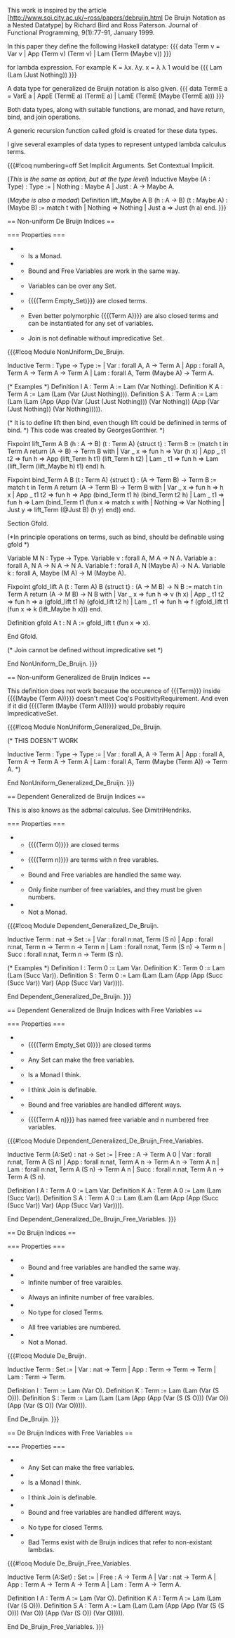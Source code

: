 This work is inspired by the article [http://www.soi.city.ac.uk/~ross/papers/debruijn.html De Bruijn Notation as a Nested Datatype] by Richard Bird and Ross Paterson. Journal of Functional Programming, 9(1):77-91, January 1999. 


In this paper they define the following Haskell datatype: {{{
data Term v = Var v | App (Term v) (Term v) | Lam (Term (Maybe v))
}}}

for lambda expression.  For example K = λx. λy. x = λ λ 1 would be {{{
Lam (Lam (Just Nothing))
}}}

A data type for generalized de Bruijn notation is also given.
{{{
data TermE a = VarE a
	     | AppE (TermE a) (TermE a)
	     | LamE (TermE (Maybe (TermE a)))
}}}

Both data types, along with suitable functions, are monad, and have return, bind, and join operations.

A generic recursion function called gfold is created for these data types.

I give several examples of data types to represent untyped lambda calculus terms.  

{{{#!coq numbering=off
Set Implicit Arguments.
Set Contextual Implicit.

(*This is the same as option, but at the type level*)
Inductive Maybe (A : Type) : Type :=
 | Nothing : Maybe A
 | Just : A -> Maybe A.

(*Maybe is also a modad*)
Definition lift_Maybe A B (h : A -> B) (t : Maybe A) : (Maybe B) :=
  match t with
  | Nothing => Nothing
  | Just a => Just (h a)
  end.
}}}


== Non-uniform De Bruijn Indices ==

=== Properties ===
 * + Is a Monad.
 * + Bound and Free Variables are work in the same way.
 * + Variables can be over any Set.
 * + {{{(Term Empty_Set)}}} are closed terms.
 * + Even better polymorphic {{{(Term A)}}} are also closed terms and can be instantiated for any set of variables.
 * - Join is not definable without impredicative Set.

{{{#!coq
Module NonUniform_De_Bruijn.

Inductive Term : Type -> Type :=
 | Var : forall A, A -> Term A
 | App : forall A, Term A -> Term A -> Term A
 | Lam : forall A, Term (Maybe A) -> Term A.

(* Examples *)
Definition I A : Term A := Lam (Var Nothing).
Definition K A : Term A := Lam (Lam (Var (Just Nothing))).
Definition S A : Term A :=
Lam (Lam (Lam 
(App 
 (App (Var (Just (Just Nothing))) (Var Nothing))
 (App (Var (Just Nothing)) (Var Nothing))))).                                

(* It is to define lift then bind, even though lift could be definined in terms of bind. *)
This code was created by GeorgesGonthier. *)

Fixpoint lift_Term A B (h : A -> B) (t : Term A) {struct t} : Term B :=
  (match t in Term A return (A -> B) -> Term B with
  | Var _ x     => fun h => Var (h x)
  | App _ t1 t2 => fun h => App (lift_Term h t1) (lift_Term h t2)
  | Lam _ t1    => fun h => Lam (lift_Term (lift_Maybe h) t1)
  end) h.

Fixpoint bind_Term A B (t : Term A) {struct t} : (A -> Term B) -> Term B
:=
  match t in Term A return (A -> Term B) -> Term B with
  | Var _ x => fun h => h x
  | App _ t1 t2 => fun h => App (bind_Term t1 h) (bind_Term t2 h)
  | Lam _ t1 => fun h => Lam (bind_Term t1 (fun x => 
    match x with
    | Nothing => Var Nothing
    | Just y => lift_Term (@Just B) (h y)
    end))
  end.

Section Gfold.

(*In principle operations on terms, such as bind, should be
definable using gfold *)

Variable M N : Type -> Type.
Variable v : forall A, M A -> N A.
Variable a : forall A, N A -> N A -> N A.
Variable f : forall A, N (Maybe A) -> N A.
Variable k : forall A, Maybe (M A) -> M (Maybe A).

Fixpoint gfold_lift A (t : Term A) B {struct t} : (A -> M B) -> N B
:=
  match t in Term A return (A -> M B) -> N B with
  | Var _ x     => fun h => v (h x)
  | App _ t1 t2 => fun h => a (gfold_lift t1 h) (gfold_lift t2
h)
  | Lam _ t1    => fun h => f (gfold_lift t1 (fun x => k (lift_Maybe h
x)))
  end.

Definition gfold A t : N A := gfold_lift t (fun x => x).

End Gfold.

(* Join cannot be defined without impredicative set *)

End NonUniform_De_Bruijn.
}}}

== Non-uniform Generalized de Bruijn Indices ==

This definition does not work because the occurence of {{{Term}}} inside {{{(Maybe (Term A))}}} doesn't meet Coq's PositivityRequirement.  And even if it did {{{(Term (Maybe (Term A)))}}} would probably require ImpredicativeSet.

{{{#!coq
Module NonUniform_Generalized_De_Bruijn.

(* THIS DOESN'T WORK

Inductive Term : Type -> Type :=
 | Var : forall A, A -> Term A
 | App : forall A, Term A -> Term A -> Term A
 | Lam : forall A, Term (Maybe (Term A)) -> Term A.
*)

End NonUniform_Generalized_De_Bruijn.
}}}

== Dependent Generalized de Bruijn Indices ==

This is also knows as the adbmal calculus.  See DimitriHendriks.

=== Properties ===
 * + {{{(Term 0)}}} are closed terms
 * + {{{(Term n)}}} are terms with n free varables.
 * + Bound and Free variables are handled the same way.
 * - Only finite number of free variables, and they must be given numbers.
 * - Not a Monad.

{{{#!coq
Module Dependent_Generalized_De_Bruijn.

Inductive Term : nat -> Set :=
| Var : forall n:nat, Term (S n)
| App : forall n:nat, Term n -> Term n -> Term n
| Lam : forall n:nat, Term (S n) -> Term n
| Succ : forall n:nat, Term n -> Term (S n).

(* Examples *)
Definition I : Term 0 := Lam Var.
Definition K : Term 0 := Lam (Lam (Succ Var)).
Definition S : Term 0 :=
Lam (Lam (Lam
(App 
 (App (Succ (Succ Var)) Var)
 (App (Succ Var) Var)))). 

End Dependent_Generalized_De_Bruijn.
}}}

== Dependent Generalized de Bruijn Indices with Free Variables ==

=== Properties ===
 * + {{{(Term Empty_Set 0)}}} are closed terms
 * + Any Set can make the free variables.
 * + Is a Monad I think.
 * + I think Join is definable.
 * - Bound and free variables are handled different ways.
 * - {{{(Term A n)}}} has named free variable and n numbered free variables.

{{{#!coq
Module Dependent_Generalized_De_Bruijn_Free_Variables.

Inductive Term (A:Set) : nat -> Set :=
| Free : A -> Term A 0
| Var : forall n:nat, Term A (S n)
| App : forall n:nat, Term A n -> Term A n -> Term A n
| Lam : forall n:nat, Term A (S n) -> Term A n
| Succ : forall n:nat, Term A n -> Term A (S n).

Definition I A : Term A 0 := Lam Var.
Definition K A : Term A 0 := Lam (Lam (Succ Var)).
Definition S A : Term A 0 :=
Lam (Lam (Lam
(App 
 (App (Succ (Succ Var)) Var)
 (App (Succ Var) Var)))). 

End Dependent_Generalized_De_Bruijn_Free_Variables.
}}}

== De Bruijn Indices ==

=== Properties ===
 * + Bound and free variables are handled the same way.
 * + Infinite number of free varaibles.
 * - Always an infinite number of free varaibles.
 * - No type for closed Terms.
 * - All free variables are numbered.
 * - Not a Monad.

{{{#!coq
Module De_Bruijn.

Inductive Term : Set :=
| Var : nat -> Term
| App : Term -> Term -> Term
| Lam : Term -> Term.

Definition I : Term  := Lam (Var O).
Definition K : Term := Lam (Lam (Var (S O))).
Definition S : Term :=
Lam (Lam (Lam
(App
 (App (Var (S (S O))) (Var O))
 (App (Var (S O)) (Var O))))).

End De_Bruijn.
}}}

== De Bruijn Indices with Free Variables ==

=== Properties ===
 * + Any Set can make the free variables.
 * + Is a Monad I think.
 * + I think Join is definable.
 * - Bound and free variables are handled different ways.
 * - No type for closed Terms.
 * - Bad Terms exist with de Bruijn indices that refer to non-existant lambdas.

{{{#!coq
Module De_Bruijn_Free_Variables.

Inductive Term (A:Set) : Set :=
| Free : A -> Term A
| Var : nat -> Term A
| App : Term A -> Term A -> Term A
| Lam : Term A -> Term A.

Definition I A : Term A := Lam (Var O).
Definition K A : Term A := Lam (Lam (Var (S O))).
Definition S A : Term A :=
Lam (Lam (Lam
(App
 (App (Var (S (S O))) (Var O))
 (App (Var (S O)) (Var O))))).

End De_Bruijn_Free_Variables.
}}}
